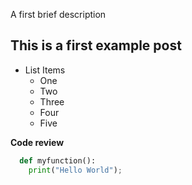 
A first brief description

## This is a first example post
- List Items
  - One
  - Two
  - Three
  - Four
  - Five

**Code review**
```python
  def myfunction():
    print("Hello World");
```
